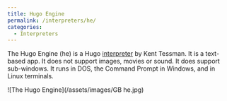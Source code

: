 ```yaml
---
title: Hugo Engine
permalink: /interpreters/he/
categories: 
  - Interpreters
---
```


The Hugo Engine (he) is a Hugo [interpreter](interpreter) by
Kent Tessman. It is a text-based app. It does not support images, movies
or sound. It does support sub-windows. It runs in DOS, the Command
Prompt in Windows, and in Linux terminals.

![The Hugo Engine](/assets/images/GB he.jpg)
